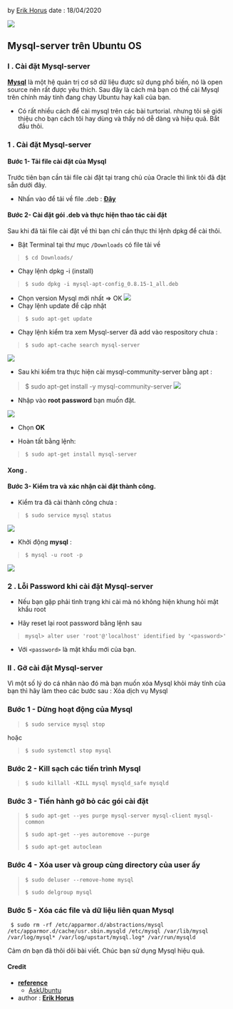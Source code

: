 
by [Erik Horus](https://github.com/ErikHorus1249)
date : 18/04/2020 

![](https://i.imgur.com/z4Nrqn8.jpg)
##  Mysql-server trên Ubuntu OS
### I . Cài đặt Mysql-server 
 **[Mysql](https://www.mysql.com/)** là một hệ quản trị cơ  sở dữ liệu được sử dụng phổ biến, nó là open source nên rất được yêu thích. Sau đây là cách mà bạn có thể cài Mysql trên chính máy tính đang chạy Ubuntu hay kali của bạn. 
 - Có rất nhiều cách để cài mysql trên các bài turtorial. nhưng tôi sẽ giới thiệu cho bạn cách tôi hay dùng và thấy nó dễ dàng và hiệu quả. Bắt đầu thôi.
 ### 1 . Cài đặt Mysql-server 
 #### Bước 1- Tải file cài đặt của Mysql
 Trước tiên bạn cần tải file cài đặt tại trang chủ của Oracle thì link tôi đã đặt sẵn dưới đây.
 - Nhấn vào để tải về file .deb : [**Đây**](https://dev.mysql.com/downloads/repo/apt/) 
  #### Bước 2- Cài đặt gói .deb  và thực hiện thao tác cài đặt 
  Sau khi đã tải file cài đặt về thì bạn chỉ cần thực thi lệnh dpkg để cài thôi.
+ Bật Terminal tại thư mục `/Downloads` có file tải về

> `$ cd Downloads/`

+ Chạy lệnh dpkg -i (install)

> `$ sudo dpkg -i mysql-apt-config_0.8.15-1_all.deb`

+ Chọn version Mysql mới nhất => OK
![](https://i.imgur.com/tIWGAB2.png)
+ Chạy lệnh update để cập nhật

> `$ sudo apt-get update`

+ Chạy lệnh kiểm tra xem Mysql-server đã add vào respository chưa : 

> `$ sudo apt-cache search mysql-server`

![](https://i.imgur.com/uN0LgIH.png)
- Sau khi kiểm tra thực hiện cài mysql-community-server bằng apt :

> $ sudo apt-get install -y mysql-community-server
![](https://i.imgur.com/KPhlJJB.png)
- Nhập vào **root password** bạn muốn đặt.

![](https://i.imgur.com/X2O3zR4.png)
- Chọn **OK**
+ Hoàn tất bằng lệnh: 
> `$ sudo apt-get install mysql-server`
#### Xong .
 #### Bước 3- Kiểm tra và xác nhận cài đặt thành công.
 - Kiểm tra đã cài thành công chưa : 
> `$ sudo service mysql status`

![](https://i.imgur.com/HaFO2Ds.png)
- Khởi động **mysql** : 
> `$ mysql -u root -p`


![](https://i.imgur.com/PFhvwha.png)
 ### 2 . Lỗi Password khi cài đặt Mysql-server 
+ Nếu bạn gặp phải tình trạng khi cài mà nó không hiện khung hỏi mật khẩu root 
- Hãy reset lại root password bằng lệnh sau

> `mysql> alter user 'root'@'localhost' identified by '<password>'`
- Với `<password>` là mật khẩu mới của bạn.
### II . Gỡ cài đặt Mysql-server 
Vì một số lý do cá nhân nào đó mà bạn muốn xóa Mysql khỏi máy tính của bạn thì hãy làm theo các bước sau :
Xóa dịch vụ Mysql

### Bước 1 - Dừng hoạt động của Mysql

> `$ sudo service mysql stop`

hoặc 

> `$ sudo systemctl stop mysql`

### Bước 2 -  Kill sạch các tiến trình Mysql

> `$ sudo killall -KILL mysql mysqld_safe mysqld`

### Bước 3 - Tiến hành gỡ bỏ các gói cài đặt 

> `$ sudo apt-get --yes purge mysql-server mysql-client mysql-common`
> 
>  `$ sudo apt-get --yes autoremove --purge`
> 
>  `$ sudo apt-get autoclean`

### Bước 4 - Xóa user và group cùng directory của user ấy

>  `$ sudo deluser --remove-home mysql` 
>  
>  `$ sudo delgroup mysql`

### Bước  5 - Xóa các file và dữ liệu liên quan Mysql


     $ sudo rm -rf /etc/apparmor.d/abstractions/mysql /etc/apparmor.d/cache/usr.sbin.mysqld /etc/mysql /var/lib/mysql /var/log/mysql* /var/log/upstart/mysql.log* /var/run/mysqld
 Cảm ơn bạn đã thõi dõi bài viết. Chúc bạn sử dụng Mysql hiệu quả.
#### Credit 
- [**reference**]() 
	- [AskUbuntu](https://askubuntu.com/questions/766900/mysql-doesnt-ask-for-root-password-when-installing) 
- author : [**Erik Horus**](https://github.com/ErikHorus1249)


